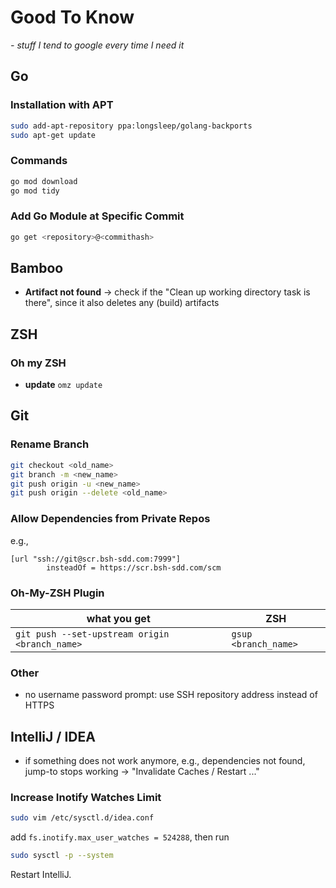 # Good To Know
*- stuff I tend to google every time I need it*


## Go

### Installation with APT
```bash
sudo add-apt-repository ppa:longsleep/golang-backports
sudo apt-get update
```

### Commands
```bash
go mod download
go mod tidy
```

### Add Go Module at Specific Commit
```bash
go get <repository>@<commithash>
```


## Bamboo
* **Artifact not found** &rarr; check if the "Clean up working directory task is there", since it also deletes any (build) artifacts


## ZSH

### Oh my ZSH
* **update** `omz update`


## Git

### Rename Branch
```bash
git checkout <old_name>
git branch -m <new_name>
git push origin -u <new_name>
git push origin --delete <old_name>
```

### Allow Dependencies from Private Repos
e.g.,
```
[url "ssh://git@scr.bsh-sdd.com:7999"]
        insteadOf = https://scr.bsh-sdd.com/scm
```

### Oh-My-ZSH Plugin
| what you get                                             | ZSH                   |
| ---                                               | ---                   |
| `git push --set-upstream origin <branch_name>`    | `gsup <branch_name>`  |

### Other
* no username password prompt: use SSH repository address instead of HTTPS

## IntelliJ / IDEA
* if something does not work anymore, e.g., dependencies not found, jump-to stops working &rarr; "Invalidate Caches / Restart ..."

### Increase Inotify Watches Limit
```bash
sudo vim /etc/sysctl.d/idea.conf
```
add `fs.inotify.max_user_watches = 524288`, then run
```bash
sudo sysctl -p --system
```
Restart IntelliJ.